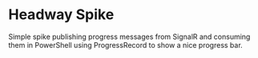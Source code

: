
# Headway Spike

Simple spike publishing progress messages from SignalR and consuming them in PowerShell using ProgressRecord to show a nice progress bar.